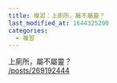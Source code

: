 ```yaml
---
title: 複習：上廁所，屬不屬靈？
last_modified_at: 1644325200
categories:
  - 複習
---
```


<p>上廁所，屬不屬靈？<br>
<a href="/posts/269192444" target="_blank">/posts/269192444</a></p>

<p>&nbsp;</p>

